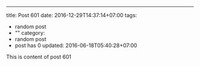 ---
title: Post 601
date: 2016-12-29T14:37:14+07:00
tags:
  - random post
  - ""
category:
  - random post
  - post has 0
updated: 2016-06-18T05:40:28+07:00

This is content of post 601